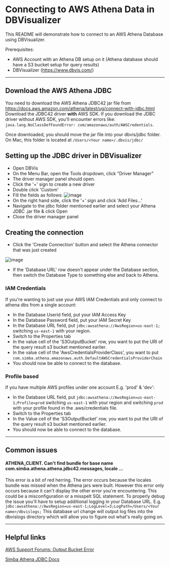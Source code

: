 # Connecting to AWS Athena Data in DBVisualizer
This README will demonstrate how to connect to an AWS Athena Database using DBVisualizer.

Prerequisites:
- AWS Account with an Athena DB setup on it (Athena database should have a S3 bucket setup for query results)
- DBVisualizer (https://www.dbvis.com/)

---
## Download the AWS Athena JDBC
You need to download the AWS Athena JDBC42 jar file from https://docs.aws.amazon.com/athena/latest/ug/connect-with-jdbc.html
Download the JDBC42 driver **with** AWS SDK.
If you download the JDBC driver without AWS SDK, you'll encounter errors like: `java.lang.NoClassDefFoundError: com/amazonaws/auth/AWSCredentials`.

Once downloaded, you should move the jar file into your dbvis/jdbc folder. On Mac, this folder is located at `/Users/<Your name>/.dbvis/jdbc/`

## Setting up the JDBC driver in DBVisualizer
- Open DBVis
- On the Menu Bar, open the Tools dropdown, click "Driver Manager"
- The driver manager panel should open.
- Click the '+' sign to create a new driver
- Double click 'Custom'
- Fill the fields as follows:
![image](https://user-images.githubusercontent.com/32295800/194339159-2199e18b-ce0d-489a-8789-22c123b1c1c3.png)
- On the right hand side, click the '+' sign and click 'Add Files...'
- Navigate to the jdbc folder mentioned earlier and select your Athena JDBC .jar file & click Open
- Close the driver manager panel

## Creating the connection
- Click the 'Create Connection' button and select the Athena connector that was just created

![image](https://user-images.githubusercontent.com/32295800/194368996-428f318a-693f-455b-945e-4758de8643a2.png)
- If the 'Database URL' row doesn't appear under the Database section, then switch the Database Type to something else and back to Athena.

### IAM Credentials

If you're wanting to just use your AWS IAM Credentials and only connect to athena dbs from a single account:

- In the Database Userid field, put your IAM Access Key
- In the Database Password field, put your IAM Secret Key
- In the Database URL field, put `jdbc:awsathena://AwsRegion=us-east-1;` switching `us-east-1` with your region.
- Switch to the Properties tab
- In the value cell of the 'S3OutputBucket' row, you want to put the URI of the query result s3 bucket mentioned earlier.
- In the value cell of the 'AwsCredentialsProviderClass', you want to put `com.simba.athena.amazonaws.auth.DefaultAWSCredentialsProviderChain`
- You should now be able to connect to the database.

### Profile based
If you have multiple AWS profiles under one account E.g. 'prod' & 'dev':
- In the Database URL field, put `jdbc:awsathena://AwsRegion=us-east-1;Profile=prod` switching `us-east-1` with your region and switching `prod` with your profile found in the .aws/credentials file.
- Switch to the Properties tab
- In the Value cell of the 'S3OutputBucket' row, you want to put the URI of the query result s3 bucket mentioned earlier.
- You should now be able to connect to the database.

---

## Common issues
#### ATHENA_CLIENT. Can't find bundle for base name com.simba.athena.athena.jdbc42.messages, locale ...
This error is a bit of red herring. The error occurs because the locales bundle was missed when the Athena jars were built.
However this error only occurs because it can't display the other error you're encountering. 
This could be a misconfiguration or a misspelt SQL statement. To properly debug the issue you'll have to setup additional logging in your Database URL.
E.g.
`jdbc:awsathena://AwsRegion=us-east-1;LogLevel=3;LogPath=/Users/<Your name>/dbvislogs;`
This database url change will output log files into the dbvislogs directory which will allow you to figure out what's really going on.

---  
## Helpful links
[AWS Support Forums: Output Bucket Error](https://aws.amazon.com/premiumsupport/knowledge-center/athena-output-bucket-error/)
  
[Simba Athena JDBC Docs](https://s3.amazonaws.com/athena-downloads/drivers/JDBC/SimbaAthenaJDBC-2.0.32.1000/docs/Simba+Amazon+Athena+JDBC+Connector+Install+and+Configuration+Guide.pdf)
